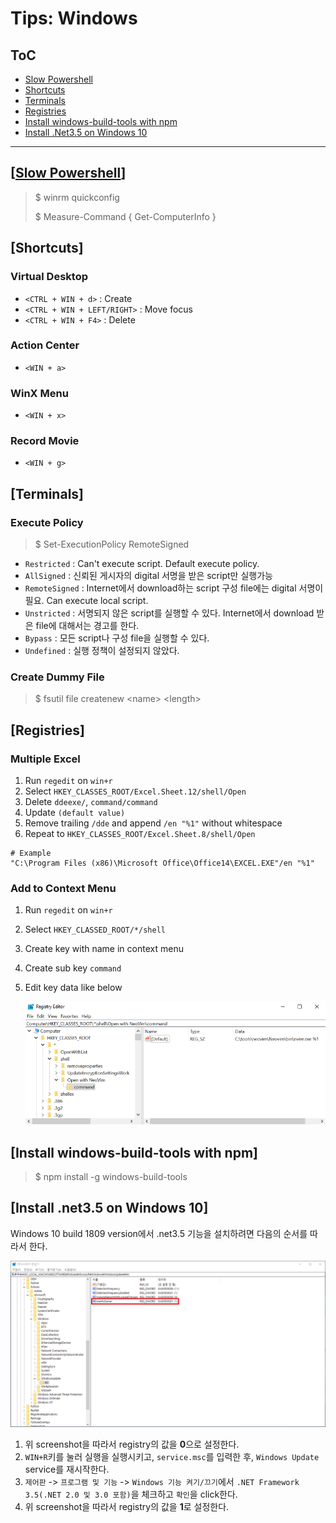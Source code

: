 # Tips: Windows

## ToC

* [Slow Powershell](#Slow-Powershell)
* [Shortcuts](#Shortcuts)
* [Terminals](#Terminals)
* [Registries](#Registries)
* [Install windows-build-tools with npm](#Install-windows-build-tools-with-npm)
* [Install .Net3.5 on Windows 10](#Install-.net3.5-on-Windows-10)

----

## [[Slow Powershell](https://github.com/PowerShell/PowerShell/issues/3080)]

> $ winrm quickconfig
>
> $ Measure-Command { Get-ComputerInfo }

## [Shortcuts]

### Virtual Desktop

* `<CTRL + WIN + d>` : Create
* `<CTRL + WIN + LEFT/RIGHT>` : Move focus
* `<CTRL + WIN + F4>` : Delete

### Action Center

* `<WIN + a>`

### WinX Menu

* `<WIN + x>`

### Record Movie

* `<WIN + g>`

## [Terminals]

### Execute Policy

> $ Set-ExecutionPolicy RemoteSigned

* `Restricted` : Can't execute script. Default execute policy.
* `AllSigned` : 신뢰된 게시자의 digital 서명을 받은 script만 실행가능
* `RemoteSigned` : Internet에서 download하는 script 구성 file에는 digital 서명이 필요. Can execute local script.
* `Unstricted` : 서명되지 않은 script를 실행할 수 있다. Internet에서 download 받은 file에 대해서는 경고를 한다.
* `Bypass` : 모든 script나 구성 file을 실행할 수 있다.
* `Undefined` : 실행 정책이 설정되지 않았다.

### Create Dummy File

> $ fsutil file createnew \<name\> \<length\>

## [Registries]

### Multiple Excel

1. Run `regedit` on `win+r`
2. Select `HKEY_CLASSES_ROOT/Excel.Sheet.12/shell/Open`
3. Delete `ddeexe/`, `command/command`
4. Update `(default value)`
5. Remove trailing `/dde` and append `/en "%1"` without whitespace
6. Repeat to `HKEY_CLASSES_ROOT/Excel.Sheet.8/shell/Open`

```
# Example
"C:\Program Files (x86)\Microsoft Office\Office14\EXCEL.EXE"/en "%1"
```

### Add to Context Menu

1. Run `regedit` on `win+r`
2. Select `HKEY_CLASSED_ROOT/*/shell`
3. Create key with name in context menu
4. Create sub key `command`
5. Edit key data like below

    ![](../images/windows_context-menu.png)

## [Install windows-build-tools with npm]

> $ npm install -g windows-build-tools

## [Install .net3.5 on Windows 10]

Windows 10 build 1809 version에서 .net3.5 기능을 설치하려면 다음의 순서를 따라서 한다.

![](../images/windows_dot-net.png)

1. 위 screenshot을 따라서 registry의 값을 **0**으로 설정한다.
2. `WIN+R`키를 눌러 실행을 실행시키고, `service.msc`를 입력한 후, `Windows Update` service를 재시작한다.
3. `제어판` -> `프로그램 및 기능` -> `Windows 기능 켜기/끄기`에서 `.NET Framework 3.5(.NET 2.0 및 3.0 포함)`을 체크하고 `확인`을 click한다.
4. 위 screenshot을 따라서 registry의 값을 **1**로 설정한다.
